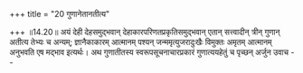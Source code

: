 +++
title = "20 गुणानेतानतीत्य"

+++
॥14.20॥ अयं देही देहसमुद्भवान् देहाकारपरिणतप्रकृतिसमुद्भवान् एतान्
सत्त्वादीन् त्रीन् गुणान् अतीत्य तेभ्यः च अन्यम्; ज्ञानैकाकारम् आत्मानम्
पश्यन् जन्ममृत्युजरादुःखैः विमुक्तः अमृतम् आत्मानम् अनुभवति एष मद्भाव
इत्यर्थः। अथ गुणातीतस्य स्वरूपसूचनाचारप्रकारं गुणात्ययहेतुं च पृच्छन्
अर्जुन उवाच --
